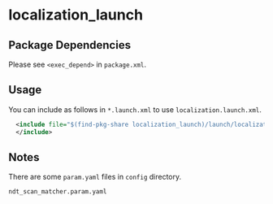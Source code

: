 # localization_launch

## Package Dependencies

Please see `<exec_depend>` in `package.xml`.

## Usage

You can include as follows in `*.launch.xml` to use `localization.launch.xml`.

```xml
  <include file="$(find-pkg-share localization_launch)/launch/localization.launch.xml">
  </include>
```

## Notes

There are some `param.yaml` files in `config` directory.

```bash
ndt_scan_matcher.param.yaml
```
